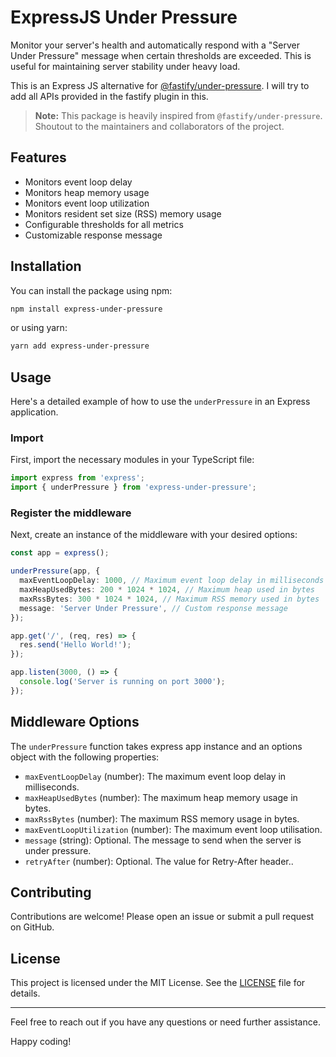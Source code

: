 # ExpressJS Under Pressure

Monitor your server's health and automatically respond with a "Server Under Pressure" message when certain thresholds are exceeded. This is useful for maintaining server stability under heavy load.

This is an Express JS alternative for [@fastify/under-pressure](https://github.com/fastify/under-pressure). I will try to add all APIs provided in the fastify plugin in this.

> **Note:** This package is heavily inspired from `@fastify/under-pressure`. Shoutout to the maintainers and collaborators of the project.

## Features

- Monitors event loop delay
- Monitors heap memory usage
- Monitors event loop utilization
- Monitors resident set size (RSS) memory usage
- Configurable thresholds for all metrics
- Customizable response message

## Installation

You can install the package using npm:

```sh
npm install express-under-pressure
```

or using yarn:

```sh
yarn add express-under-pressure
```

## Usage

Here's a detailed example of how to use the `underPressure` in an Express application.

### Import

First, import the necessary modules in your TypeScript file:

```typescript
import express from 'express';
import { underPressure } from 'express-under-pressure';
```

### Register the middleware

Next, create an instance of the middleware with your desired options:

```typescript
const app = express();

underPressure(app, {
  maxEventLoopDelay: 1000, // Maximum event loop delay in milliseconds
  maxHeapUsedBytes: 200 * 1024 * 1024, // Maximum heap used in bytes
  maxRssBytes: 300 * 1024 * 1024, // Maximum RSS memory used in bytes
  message: 'Server Under Pressure', // Custom response message
});

app.get('/', (req, res) => {
  res.send('Hello World!');
});

app.listen(3000, () => {
  console.log('Server is running on port 3000');
});
```

## Middleware Options

The `underPressure` function takes express app instance and an options object with the following properties:

- `maxEventLoopDelay` (number): The maximum event loop delay in milliseconds.
- `maxHeapUsedBytes` (number): The maximum heap memory usage in bytes.
- `maxRssBytes` (number): The maximum RSS memory usage in bytes.
- `maxEventLoopUtilization` (number): The maximum event loop utilisation.
- `message` (string): Optional. The message to send when the server is under pressure.
- `retryAfter` (number): Optional. The value for Retry-After header..

## Contributing

Contributions are welcome! Please open an issue or submit a pull request on GitHub.

## License

This project is licensed under the MIT License. See the [LICENSE](LICENSE) file for details.

---

Feel free to reach out if you have any questions or need further assistance.

Happy coding!

```

```

